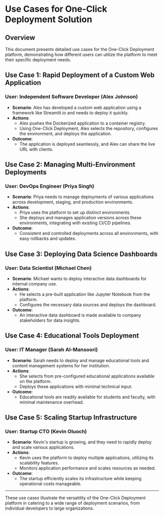 # Use Cases for One-Click Deployment Solution

## Overview

This document presents detailed use cases for the One-Click Deployment platform, demonstrating how different users can utilize the platform to meet their specific deployment needs.

## Use Case 1: Rapid Deployment of a Custom Web Application

### User: Independent Software Developer (Alex Johnson)

- **Scenario**: Alex has developed a custom web application using a framework like Streamlit.io and needs to deploy it quickly.
- **Actions**:
  - Alex pushes the Dockerized application to a container registry.
  - Using One-Click Deployment, Alex selects the repository, configures the environment, and deploys the application.
- **Outcome**:
  - The application is deployed seamlessly, and Alex can share the live URL with clients.

## Use Case 2: Managing Multi-Environment Deployments

### User: DevOps Engineer (Priya Singh)

- **Scenario**: Priya needs to manage deployments of various applications across development, staging, and production environments.
- **Actions**:
  - Priya uses the platform to set up distinct environments.
  - She deploys and manages application versions across these environments, integrating with existing CI/CD pipelines.
- **Outcome**:
  - Consistent and controlled deployments across all environments, with easy rollbacks and updates.

## Use Case 3: Deploying Data Science Dashboards

### User: Data Scientist (Michael Chen)

- **Scenario**: Michael wants to deploy interactive data dashboards for internal company use.
- **Actions**:
  - He selects a pre-built application like Jupyter Notebook from the platform.
  - Configures the necessary data sources and deploys the dashboard.
- **Outcome**:
  - An interactive data dashboard is made available to company stakeholders for data insights.

## Use Case 4: Educational Tools Deployment

### User: IT Manager (Sarah Al-Mansoori)

- **Scenario**: Sarah needs to deploy and manage educational tools and content management systems for her institution.
- **Actions**:
  - She selects from pre-configured educational applications available on the platform.
  - Deploys these applications with minimal technical input.
- **Outcome**:
  - Educational tools are readily available for students and faculty, with minimal maintenance overhead.

## Use Case 5: Scaling Startup Infrastructure

### User: Startup CTO (Kevin Oluoch)

- **Scenario**: Kevin's startup is growing, and they need to rapidly deploy and scale various applications.
- **Actions**:
  - Kevin uses the platform to deploy multiple applications, utilizing its scalability features.
  - Monitors application performance and scales resources as needed.
- **Outcome**:
  - The startup efficiently scales its infrastructure while keeping operational costs manageable.

---

These use cases illustrate the versatility of the One-Click Deployment platform in catering to a wide range of deployment scenarios, from individual developers to large organizations.
